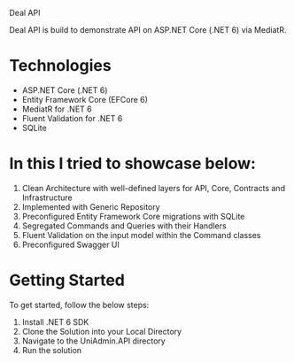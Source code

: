 ﻿Deal API

Deal API is build to demonstrate API on ASP.NET Core (.NET 6) via MediatR.

# Technologies

* ASP.NET Core (.NET 6)
* Entity Framework Core (EFCore 6)
* MediatR for .NET 6
* Fluent Validation for .NET 6
* SQLite

# In this I tried to showcase below:

1. Clean Architecture with well-defined layers for API, Core, Contracts and Infrastructure
2. Implemented with Generic Repository
3. Preconfigured Entity Framework Core migrations with SQLite
4. Segregated Commands and Queries with their Handlers
5. Fluent Validation on the input model within the Command classes
6. Preconfigured Swagger UI

# Getting Started

To get started, follow the below steps:

1. Install .NET 6 SDK
2. Clone the Solution into your Local Directory
3. Navigate to the UniAdmin.API directory
4. Run the solution

